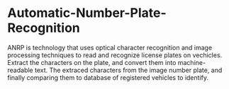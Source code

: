 # Automatic-Number-Plate-Recognition

ANRP is technology that uses optical character recognition and image processing techniques to read and recognize license plates on vechicles. Extract the characters on the plate, and convert them into machine-readable text. The extraced characters from the image number plate, and finally comparing them to database of registered vehicles to identify.
